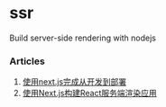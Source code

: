 # ssr
Build server-side rendering with nodejs

### Articles
1. [使用next.js完成从开发到部署](https://juejin.im/post/5b08078b51882538ad3f163d)
2. [使用Next.js构建React服务端渲染应用](https://segmentfault.com/a/1190000015578803)
